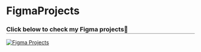 # FigmaProjects
<h3 style="border-bottom: 0.5px solid gray;margin-bottom: 15px;padding-bottom: 1px;font-weight: bold;">Click below to check my Figma projects🤙</h3>

[![Figma Projects](https://img.shields.io/badge/Figma%20Projects-%23121011.svg?style=for-the-badge&logo=Figma&Color=F24E1E)](https://www.figma.com/@poojitha0109)
&nbsp;
